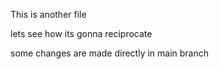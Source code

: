 This is another file

lets see how its gonna reciprocate

some changes are made directly in main branch
